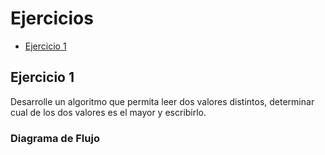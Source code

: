 <div align="jusitfy">

# Ejercicios
- [Ejercicio 1](#ejercicio-1)

## Ejercicio 1 <a name="ejercicio1"></a>
Desarrolle un algoritmo que permita leer dos valores distintos, determinar cual de los dos valores es el
mayor y escribirlo.

### Diagrama de Flujo

</div>